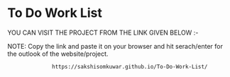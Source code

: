 # To Do Work List

YOU CAN VISIT THE PROJECT FROM THE LINK GIVEN BELOW :- 

NOTE: Copy the link and paste it on your browser and hit serach/enter for the outlook of the website/project.  
                  
                  https://sakshisomkuwar.github.io/To-Do-Work-List/
